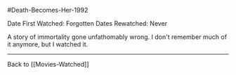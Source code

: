 #Death-Becomes-Her-1992

Date First Watched:  Forgotten
Dates Rewatched:  Never

A story of immortality gone unfathomably wrong.  I don't remember much of it anymore, but I watched it.

---
Back to [[Movies-Watched]]